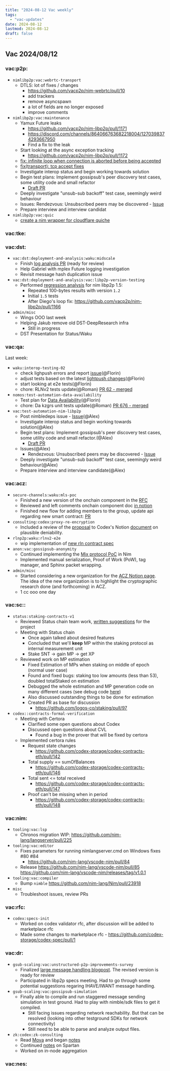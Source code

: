 ```yaml
---
title: "2024-08-12 Vac weekly"
tags:
  - "vac-updates"
date: 2024-08-12
lastmod: 2024-08-12
draft: false
---
```


## Vac 2024/08/12

### vac:p2p:
- `nimlibp2p:vac:webrtc-transport`
  - DTLS: lot of fixes / changes
    - https://github.com/vacp2p/nim-webrtc/pull/10
    - add trackers
    - remove asyncspawn
    - a lot of fields are no longer exposed
    - improve comments
- `nimlibp2p:vac:maintenance`
  - Yamux Future leaks
    - https://github.com/vacp2p/nim-libp2p/pull/1171
    - https://discord.com/channels/864066763682218004/1270398374293667950
    - Find a fix to the leak
  - Start looking at the async exception tracking
    - https://github.com/vacp2p/nim-libp2p/pull/1172
  - [fix: infinite loop when connection is aborted before being accepted](https://github.com/vacp2p/nim-libp2p/pull/1164)
  - [fix(transport): tcp accept fixes](https://github.com/vacp2p/nim-libp2p/pull/1170)
  - Investigate interop status and begin working towards solution
  -  Begin test plans: Implement gossipsub's peer discovery test cases, some utility code and small refactor 
      - [Draft PR](https://github.com/vacp2p/nim-libp2p/pull/1168)
  -  Deeply investigate "unsub-sub backoff" test case, seemingly weird behaviour
  - Issues: Rendezvous: Unsubscribed peers may be discovered - [Issue](https://github.com/vacp2p/nim-libp2p/issues/1169)
  - Prepare interview and interview candidat
- `nimlibp2p:vac:quic`
  - [create a nim wrapper for cloudflare quiche](https://github.com/vacp2p/nim-libp2p/issues/1167)

### vac:tke:

### vac:dst:
- `vac:dst:deployment-and-analysis:waku:midscale`
    - Finish [log analysis PR](https://github.com/vacp2p/10ksim/pull/35) (ready for review)
    - Help Gabriel with mplex Future logging investigation
    - Revisit message hash duplication issue
- `vac:dst:deployment-and-analysis:vac:libp2p-version-testing`
    - Performed [regression analysis](https://www.notion.so/Nim-libp2p-v1-5-0-regression-testing-August-2024-25edba733c704ccaa411919555c5db1a) for nim libp2p 1.5:
        - Repeated 100-bytes results with version `1.2`
        - Initial `1.5` tests 
        - After Diego's loop fix: https://github.com/vacp2p/nim-libp2p/pull/1166
- `admin/misc`
    - Wings OOO last week
    - Helping Jakub remove old DST-DeepResearch infra
        - Still in progress
    - DST Presentation for Status/Waku

### vac:qa:
Last week:
- `waku:interop-testing-02`
	- check lighpush errors and report [issue](https://github.com/waku-org/nwaku/issues/2955)(@Florin)
	- adjust tests based on the latest [lightpush changes](https://github.com/waku-org/waku-interop-tests/pull/64)(@Florin)
	- start looking at e2e tests(@Florin)
    - chore: RLNv2 tests update(@Roman)
    [PR 62 - merged](https://github.com/waku-org/waku-interop-tests/pull/62)
- `nomos:test-automation-data-availability`
	- Test plan for [Data Availability](https://www.notion.so/DA-Test-Plan-cc5ff67ad5e94b94b70df46ad67516c2)(@Florin)
    - chore: Da kzgrs unit tests update(@Roman)
    [PR 676 - merged](https://github.com/logos-co/nomos-node/pull/676) 
- `vac:test-automation-nim-libp2p`
    - Post nimbledeps issue - [Issue](https://github.com/nim-lang/nimble/issues/1255)(@Alex)
    - Investigate interop status and begin working towards solution(@Alex)
    - Begin test plans: Implement gossipsub's peer discovery test cases, some utility code and small refactor.(@Alex)
        - [Draft PR](https://github.com/vacp2p/nim-libp2p/pull/1168)
    - Issues(@Alex)
        - Rendezvous: Unsubscribed peers may be discovered - [Issue](https://github.com/vacp2p/nim-libp2p/issues/1169)
    - Deeply investigate "unsub-sub backoff" test case, seemingly weird behaviour(@Alex)
    - Prepare interview and interview candidate(@Alex)

### vac:acz:
- `secure-channels:waku:mls-poc`
    - Finished a new version of the onchain component in the [RFC](https://github.com/vacp2p/rfc-index/blob/eth-secpm-onchain/vac/raw/eth-secpm.md)
    - Reviewed and left comments onchain component doc [in notion](https://www.notion.so/Decentralized-MLS-notes-3d77fc8744054a5e9f8c59a3d2241f1d)
    - Finished new flow for adding members to the group, update api regarding new smart contract: [PR](https://github.com/vacp2p/de-mls/pull/26)
- `consulting:codex:proxy-re-encryption`
    - Included a review of the [proposal](https://eprint.iacr.org/2019/1275.pdf) to Codex's Notion [document](https://www.notion.so/Approaches-to-plausible-deniability-87c6fef92df946fcbc1327d51d936ce1) on plausible deniability.
- `rlnp2p:waku:rlnv2-e2e`
    - wip implementation of [new rln contract spec](https://github.com/waku-org/specs/pull/30)
- `anon:vac:gossipsub-anonymity`
    - Continued implementing the [Mix protocol PoC](https://github.com/vacp2p/mix) in Nim
    - Implemented manual serialization, Proof of Work (PoW), tag manager, and Sphinx packet wrapping.
- `admin/misc`
    - Started considering a new organization for the [ACZ Notion page](https://www.notion.so/Applied-Cryptography-ZK-870520f131954b90b1837ec4749f890f). The idea of the new organization is to highlight the cryptographic research done (and forthcoming) in ACZ.
    - 1 cc ooo one day

### vac:sc::
- `status:staking-contracts-v1`
    - Reviewed Status chain team work, [written suggestions](https://notes.status.im/jaEWLq3xSh2MZyhVL9gF4w) for the project
    - Meeting with Status chain
        - Once again talked about desired features
        - Concluded that we'll **keep** MP within the staking protocol as internal measurement unit
        - Stake SNT -> gain MP -> get XP
    - Reviewed work on MP estimation
        - Fixed Estimation of MPs when staking on middle of epoch (normal user case)
        - Found and fixed bugs: staking too low amounts (less than 53), doubled totalStaked on estimation
        - Debugged the whole estimation and MP generation code on many different cases (see debug code [here](https://github.com/logos-co/staking/tree/mp-estimate-console-log)) 
        - Also discussed outstanding things to be done for estimation
        - Created PR as base for discussion
            - https://github.com/logos-co/staking/pull/97
- `codex::contracts-formal-verification`
    - Meeting with Certora
        - Clarified some open questions about Codex
        - Discussed open questions about CVL
            - Found a bug in the prover that will be fixed by certora
    - Implemented certora rules
        - Request state changes
            - https://github.com/codex-storage/codex-contracts-eth/pull/142
        - Total supply == sumOfBalances
            - https://github.com/codex-storage/codex-contracts-eth/pull/146
        - Total sent <= total received
            - https://github.com/codex-storage/codex-contracts-eth/pull/147
        - Proof can't be missing when in period
            - https://github.com/codex-storage/codex-contracts-eth/pull/148

### vac:nim:
- `tooling:vac:lsp`
  - Chronos migration WIP: https://github.com/nim-lang/langserver/pull/225
- `tooling:vac:editor`
  - Fixes parameters for running nimlangserver.cmd on Windows fixes #80 #84
    - https://github.com/nim-lang/vscode-nim/pull/84 
  - Release https://github.com/nim-lang/vscode-nim/pull/85 https://github.com/nim-lang/vscode-nim/releases/tag/v1.0.1
- `tooling:vac:compiler`
	- Bump `nimble` https://github.com/nim-lang/Nim/pull/23918
- `misc`
  - Troubleshoot issues, review PRs

### vac:rfc:
- `codex:specs-init`
    - Worked on codex validator rfc, after discussion will be added to marketplace rfc
    - Made some changes to marketplace rfc - https://github.com/codex-storage/codex-spec/pull/1

### vac:dr:
- `gsub-scaling:vac:unstructured-p2p-improvements-survey`
  - Finalized [large message handling blogpost](https://github.com/vacp2p/vac.dev/pull/145). The revised version is ready for review  
  - Participated in libp2p specs meeting. Had to go through some potential suggestions regaring IHAVE/IWANT message handling.
- `gsub-scaling:vac:gossipsub-simulation`
  - Finally able to compile and run staggered message sending simulation in test ground. Had to play with nimble/sdk files to get it compiled.
	- Still facing issues regarding network reachability. But that can be resolved (looking into other testground SDKs for network connectivity)
	- Still need to be able to parse and analyze output files. 	
- `zk:codex:zk-consulting`
    - Read [Mova](https://eprint.iacr.org/2024/1220) and began [notes](https://hackmd.io/PdbAwf64SrCF4Ous3_uy1w)
    - Continued [notes](https://hackmd.io/PpoIyPt2StyaexcIfdpEQg) on Spartan
    - Worked on in-node aggregation


### vac:nes:

